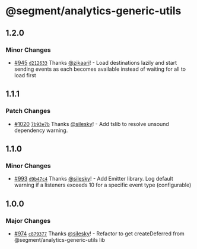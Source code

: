 # @segment/analytics-generic-utils

## 1.2.0

### Minor Changes

- [#945](https://github.com/segmentio/analytics-next/pull/945) [`d212633`](https://github.com/segmentio/analytics-next/commit/d21263369d5980f4f57b13795524dbc345a02e5c) Thanks [@zikaari](https://github.com/zikaari)! - Load destinations lazily and start sending events as each becomes available instead of waiting for all to load first

## 1.1.1

### Patch Changes

- [#1020](https://github.com/segmentio/analytics-next/pull/1020) [`7b93e7b`](https://github.com/segmentio/analytics-next/commit/7b93e7b50fa293aebaf6767a44bf7708b231d5cd) Thanks [@silesky](https://github.com/silesky)! - Add tslib to resolve unsound dependency warning.

## 1.1.0

### Minor Changes

- [#993](https://github.com/segmentio/analytics-next/pull/993) [`d9b47c4`](https://github.com/segmentio/analytics-next/commit/d9b47c43e5e08efce14fe4150536ff60b8df91e0) Thanks [@silesky](https://github.com/silesky)! - Add Emitter library. Log default warning if a listeners exceeds 10 for a specific event type (configurable)

## 1.0.0

### Major Changes

- [#974](https://github.com/segmentio/analytics-next/pull/974) [`c879377`](https://github.com/segmentio/analytics-next/commit/c87937720941ad830c5fdd76b0c049435a6ddec6) Thanks [@silesky](https://github.com/silesky)! - Refactor to get createDeferred from @segment/analytics-generic-utils lib
